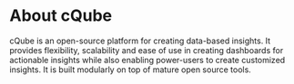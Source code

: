 # About cQube

cQube is an open-source platform for creating data-based insights. It provides flexibility, scalability and ease of use in creating dashboards for actionable insights while also enabling power-users to create customized insights. It is built modularly on top of mature open source tools.

